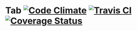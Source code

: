 # Tab [![Code Climate](https://codeclimate.com/github/ZeusWPI/Tab/badges/gpa.svg)](https://codeclimate.com/github/ZeusWPI/Tab) [![Travis CI](https://travis-ci.org/ZeusWPI/Tab.svg)](https://travis-ci.org/ZeusWPI/Tab) [![Coverage Status](https://coveralls.io/repos/ZeusWPI/Tab/badge.svg?branch=master&service=github)](https://coveralls.io/github/ZeusWPI/Tab?branch=master)
